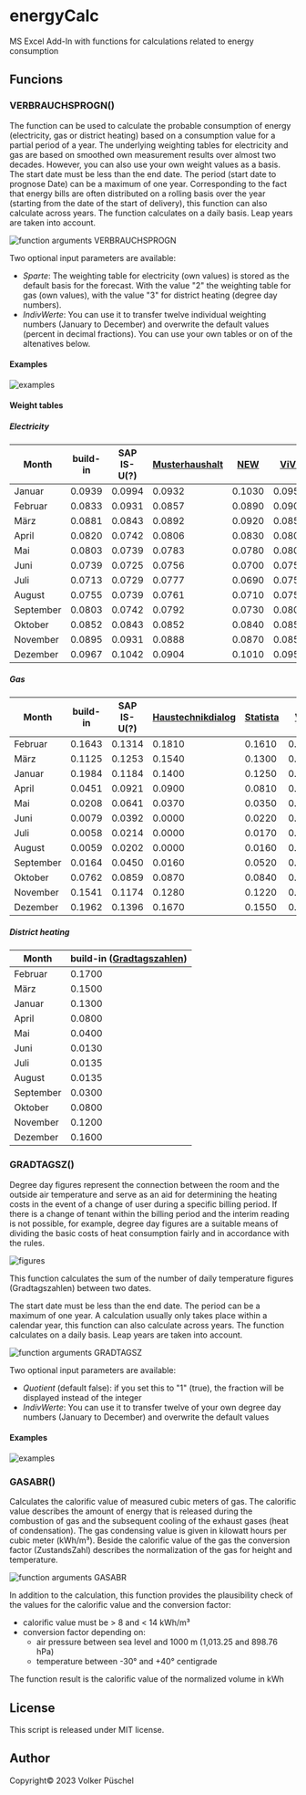 # energyCalc

MS Excel Add-In with functions for calculations related to energy consumption

## Funcions

### VERBRAUCHSPROGN()

The function can be used to calculate the probable consumption of energy (electricity, gas or district heating) based on a consumption value for a partial period of a year. The underlying weighting tables for electricity and gas are based on smoothed own measurement results over almost two decades. However, you can also use your own weight values as a basis.
The start date must be less than the end date. The period (start date to prognose Date) can be a maximum of one year. Corresponding to the fact that energy bills are often distributed on a rolling basis over the year (starting from the date of the start of delivery), this function can also calculate across years. The function calculates on a daily basis. Leap years are taken into account.

![function arguments VERBRAUCHSPROGN](/assets/function_arguments_3.jpg)

Two optional input parameters are available:

* *Sparte*: The weighting table for electricity (own values) is stored as the default basis for the forecast. With the value "2" the weighting table for gas (own values), with the value "3" for district heating (degree day numbers).
* *IndivWerte*: You can use it to transfer twelve individual weighting numbers (January to December) and overwrite the default values (percent in decimal fractions). You can use your own tables or on of the altenatives below.

#### Examples

![examples](/assets/examples_3.jpg)

#### Weight tables

##### Electricity

|Month|build-in|SAP IS-U(?)|[Musterhaushalt](https://www.musterhaushalt.de/durchschnitt/stromverbrauch/)|[NEW](https://www.new.de/fileadmin/user_upload/new.de/Dokumente/Service/Mengenaufteilung_fuer_Stromkunden_bei_Preisaenderungen_x.pdf)|[ViVi](https://www.vivi-power.de/documents/vivi-abgrenzungstrom2013.pdf)|
|-|-|-|-|-|-|
|Januar   |0.0939|0.0994|0.0932|0.1030|0.0950|
|Februar  |0.0833|0.0931|0.0857|0.0890|0.0900|
|März     |0.0881|0.0843|0.0892|0.0920|0.0850|
|April    |0.0820|0.0742|0.0806|0.0830|0.0800|
|Mai      |0.0803|0.0739|0.0783|0.0780|0.0800|
|Juni     |0.0739|0.0725|0.0756|0.0700|0.0750|
|Juli     |0.0713|0.0729|0.0777|0.0690|0.0750|
|August   |0.0755|0.0739|0.0761|0.0710|0.0750|
|September|0.0803|0.0742|0.0792|0.0730|0.0800|
|Oktober  |0.0852|0.0843|0.0852|0.0840|0.0850|
|November |0.0895|0.0931|0.0888|0.0870|0.0850|
|Dezember |0.0967|0.1042|0.0904|0.1010|0.0950|

##### Gas

|Month|build-in|SAP IS-U(?)|[Haustechnikdialog](https://www.haustechnikdialog.de/Forum/p/728559#p728559)|[Statista](https://de.statista.com/statistik/daten/studie/160067/umfrage/verbrauch-von-heizenergie-nach-monaten/)|[ViVi](https://www.vivi-power.de/documents/vivi-abgrenzunggas2013.pdf)|
|-|-|-|-|-|-|
|Februar  |0.1643|0.1314|0.1810|0.1610|0.1800|
|März     |0.1125|0.1253|0.1540|0.1300|0.1600|
|Januar   |0.1984|0.1184|0.1400|0.1250|0.1300|
|April    |0.0451|0.0921|0.0900|0.0810|0.0700|
|Mai      |0.0208|0.0641|0.0370|0.0350|0.0500|
|Juni     |0.0079|0.0392|0.0000|0.0220|0.0200|
|Juli     |0.0058|0.0214|0.0000|0.0170|0.0200|
|August   |0.0059|0.0202|0.0000|0.0160|0.0200|
|September|0.0164|0.0450|0.0160|0.0520|0.0200|
|Oktober  |0.0762|0.0859|0.0870|0.0840|0.0700|
|November |0.1541|0.1174|0.1280|0.1220|0.1100|
|Dezember |0.1962|0.1396|0.1670|0.1550|0.1500|

##### District heating

|Month|build-in ([Gradtagszahlen](#gradtagsz))|
|-|-|
|Februar  |0.1700|
|März     |0.1500|
|Januar   |0.1300|
|April    |0.0800|
|Mai      |0.0400|
|Juni     |0.0130|
|Juli     |0.0135|
|August   |0.0135|
|September|0.0300|
|Oktober  |0.0800|
|November |0.1200|
|Dezember |0.1600|


### GRADTAGSZ()

Degree day figures represent the connection between the room and the outside air temperature and serve as an aid for determining the heating costs in the event of a change of user during a specific billing period. If there is a change of tenant within the billing period and the interim reading is not possible, for example, degree day figures are a suitable means of dividing the basic costs of heat consumption fairly and in accordance with the rules.

![figures](/assets/table.jpg)

This function calculates the sum of the number of daily temperature figures (Gradtagszahlen) between two dates.

The start date must be less than the end date. The period can be a maximum of one year. A calculation usually only takes place within a calendar year, this function can also calculate across years. The function calculates on a daily basis. Leap years are taken into account.

![function arguments GRADTAGSZ](/assets/function_arguments_2.jpg)

Two optional input parameters are available:

* *Quotient* (default false): if you set this to "1" (true), the fraction will be displayed instead of the integer
* *IndivWerte*: You can use it to transfer twelve of your own degree day numbers (January to December) and overwrite the default values

#### Examples

![examples](/assets/examples.jpg)

### GASABR()

Calculates the calorific value of measured cubic meters of gas. The calorific value describes the amount of energy that is released during the combustion of gas and the subsequent cooling of the exhaust gases (heat of condensation). The gas condensing value is given in kilowatt hours per cubic meter (kWh/m³). Beside the calorific value of the gas the conversion factor (ZustandsZahl) describes the normalization of the gas for height and temperature.

![function arguments GASABR](/assets/function_arguments_1.jpg)

In addition to the calculation, this function provides the plausibility check of the values for the calorific value and the conversion factor:

* calorific value must be > 8 and < 14 kWh/m³
* conversion factor depending on:
  * air pressure between sea level and 1000 m (1,013.25 and 898.76 hPa)
  * temperature between -30° and +40° centigrade

The function result is the calorific value of the normalized volume in kWh

## License

This script is released under MIT license.

## Author

Copyright© 2023 Volker Püschel
